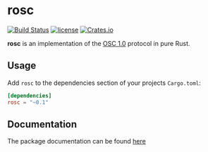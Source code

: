 # rosc

[![Build Status](https://travis-ci.org/klingtnet/rosc.svg?branch=master)](https://travis-ci.org/klingtnet/rosc) [![license](https://img.shields.io/badge/license-GPL-blue.svg)](https://github.com/klingtnet/rosc/blob/master/LICENSE) [![Crates.io](https://img.shields.io/crates/v/rustc-serialize.svg)](https://crates.io/crates/rosc)

**rosc** is an implementation of the [OSC 1.0](http://opensoundcontrol.org/spec-1_0) protocol in pure Rust.

## Usage

Add `rosc` to the dependencies section of your projects `Cargo.toml`:

```toml
[dependencies]
rosc = "~0.1"
```


## Documentation

The package documentation can be found [here](https://docs.klingt.net/rustdoc/rosc/)
